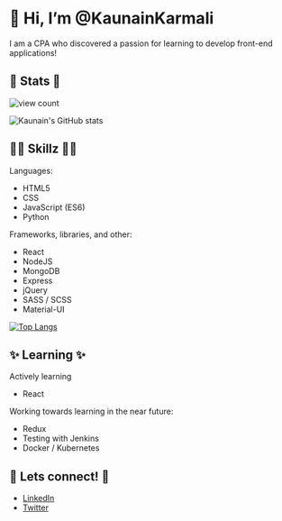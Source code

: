 # 👋 Hi, I’m @KaunainKarmali

I am a CPA who discovered a passion for learning to develop front-end applications!

## 🦁 Stats 🦁

![view count](https://komarev.com/ghpvc/?username=KaunainKarmali&color=blue)

![Kaunain's GitHub stats](https://github-readme-stats.vercel.app/api?username=KaunainKarmali&count_private=true&theme=prussian)

## 🤹‍♂️ Skillz 🤹‍♂️

Languages:
- HTML5
- CSS
- JavaScript (ES6)
- Python

Frameworks, libraries, and other:
- React
- NodeJS
- MongoDB
- Express
- jQuery
- SASS / SCSS
- Material-UI

[![Top Langs](https://github-readme-stats.vercel.app/api/top-langs/?username=KaunainKarmali&theme=prussian)](https://github.com/KaunainKarmali/github-readme-stats)

## ✨ Learning ✨

Actively learning
- React

Working towards learning in the near future:
- Redux
- Testing with Jenkins
- Docker / Kubernetes

## 👊 Lets connect! 👊
- [LinkedIn](www.linkedin.com/in/kaunainkarmali)
- [Twitter](https://twitter.com/KaunainKarmali)
